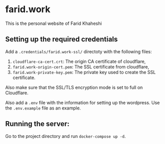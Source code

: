 # farid.work
This is the personal website of Farid Khaheshi

## Setting up the required credentials

Add a `.credentials/farid.work-ssl/` directoty with the following files:

1. `cloudflare-ca-cert.crt`: The origin CA certificate of cloudflare,
2. `farid.work-origin-cert.pem`: The SSL certificate from cloudflare,
3. `farid.work-private-key.pem`: The private key used to create the SSL certificate.

Also make sure that the SSL/TLS encryption mode is set to full on Cloudflare.

Also add a `.env` file with the information for setting up the wordpress. Use the `.env.example` file as an example.

## Running the server:

Go to the project directory and run `docker-compose up -d`.
